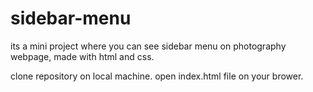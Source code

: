 # sidebar-menu

its a mini project where you can see sidebar menu on photography webpage, made with html and css.

clone repository on local machine.
open index.html file on your brower.

